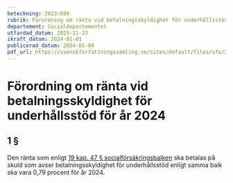 ```yaml
---
beteckning: 2023:694
rubrik: Förordning om ränta vid betalningsskyldighet för underhållsstöd för år 2024
departement: Socialdepartementet
utfardad_datum: 2023-11-23
ikraft_datum: 2024-01-01
publicerad_datum: 2024-01-04
pdf_url: https://svenskforfattningssamling.se/sites/default/files/sfs/2023-11/SFS2023-694.pdf
---
```


# Förordning om ränta vid betalningsskyldighet för underhållsstöd för år 2024

## 1 §

Den ränta som enligt [19 kap. 47 § socialförsäkringsbalken](https://selex.se/eli/sfs/2010/110#kap19.47) ska betalas på skuld som avser betalningsskyldighet för underhållsstöd enligt samma balk ska vara 0,79 procent för år 2024.